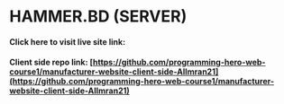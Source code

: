 # HAMMER.BD (SERVER)

#### Click here to visit live site link: []()

#### Client side repo link: [https://github.com/programming-hero-web-course1/manufacturer-website-client-side-AlImran21](https://github.com/programming-hero-web-course1/manufacturer-website-client-side-AlImran21)
